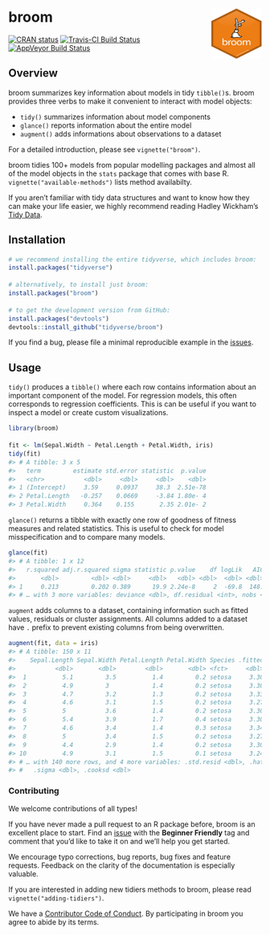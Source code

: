 
<!-- README.md is generated from README.Rmd. Please edit that file -->

# broom <img src="man/figures/logo.png" align="right" width="100" height="100" />

[![CRAN
status](https://www.r-pkg.org/badges/version/broom)](https://cran.r-project.org/package=broom)
[![Travis-CI Build
Status](https://travis-ci.org/tidyverse/broom.svg?branch=master)](https://travis-ci.org/tidyverse/broom)
[![AppVeyor Build
Status](https://ci.appveyor.com/api/projects/status/github/tidyverse/broom?branch=master&svg=true)](https://ci.appveyor.com/project/tidyverse/broom)

## Overview

broom summarizes key information about models in tidy `tibble()`s. broom
provides three verbs to make it convenient to interact with model
objects:

  - `tidy()` summarizes information about model components
  - `glance()` reports information about the entire model
  - `augment()` adds informations about observations to a dataset

For a detailed introduction, please see `vignette("broom")`.

broom tidies 100+ models from popular modelling packages and almost all
of the model objects in the `stats` package that comes with base R.
`vignette("available-methods")` lists method availabilty.

If you aren’t familiar with tidy data structures and want to know how
they can make your life easier, we highly recommend reading Hadley
Wickham’s [Tidy Data](http://www.jstatsoft.org/v59/i10).

## Installation

``` r
# we recommend installing the entire tidyverse, which includes broom:
install.packages("tidyverse")

# alternatively, to install just broom:
install.packages("broom")

# to get the development version from GitHub:
install.packages("devtools")
devtools::install_github("tidyverse/broom")
```

If you find a bug, please file a minimal reproducible example in the
[issues](https://github.com/tidyverse/broom/issues).

## Usage

`tidy()` produces a `tibble()` where each row contains information about
an important component of the model. For regression models, this often
corresponds to regression coefficients. This is can be useful if you
want to inspect a model or create custom visualizations.

``` r
library(broom)

fit <- lm(Sepal.Width ~ Petal.Length + Petal.Width, iris)
tidy(fit)
#> # A tibble: 3 x 5
#>   term         estimate std.error statistic  p.value
#>   <chr>           <dbl>     <dbl>     <dbl>    <dbl>
#> 1 (Intercept)     3.59     0.0937     38.3  2.51e-78
#> 2 Petal.Length   -0.257    0.0669     -3.84 1.80e- 4
#> 3 Petal.Width     0.364    0.155       2.35 2.01e- 2
```

`glance()` returns a tibble with exactly one row of goodness of fitness
measures and related statistics. This is useful to check for model
misspecification and to compare many models.

``` r
glance(fit)
#> # A tibble: 1 x 12
#>   r.squared adj.r.squared sigma statistic p.value    df logLik   AIC   BIC
#>       <dbl>         <dbl> <dbl>     <dbl>   <dbl> <dbl>  <dbl> <dbl> <dbl>
#> 1     0.213         0.202 0.389      19.9 2.24e-8     2  -69.8  148.  160.
#> # … with 3 more variables: deviance <dbl>, df.residual <int>, nobs <int>
```

`augment` adds columns to a dataset, containing information such as
fitted values, residuals or cluster assignments. All columns added to a
dataset have `.` prefix to prevent existing columns from being
overwritten.

``` r
augment(fit, data = iris)
#> # A tibble: 150 x 11
#>    Sepal.Length Sepal.Width Petal.Length Petal.Width Species .fitted  .resid
#>           <dbl>       <dbl>        <dbl>       <dbl> <fct>     <dbl>   <dbl>
#>  1          5.1         3.5          1.4         0.2 setosa     3.30 -0.200 
#>  2          4.9         3            1.4         0.2 setosa     3.30  0.300 
#>  3          4.7         3.2          1.3         0.2 setosa     3.33  0.126 
#>  4          4.6         3.1          1.5         0.2 setosa     3.27  0.174 
#>  5          5           3.6          1.4         0.2 setosa     3.30 -0.300 
#>  6          5.4         3.9          1.7         0.4 setosa     3.30 -0.604 
#>  7          4.6         3.4          1.4         0.3 setosa     3.34 -0.0637
#>  8          5           3.4          1.5         0.2 setosa     3.27 -0.126 
#>  9          4.4         2.9          1.4         0.2 setosa     3.30  0.400 
#> 10          4.9         3.1          1.5         0.1 setosa     3.24  0.138 
#> # … with 140 more rows, and 4 more variables: .std.resid <dbl>, .hat <dbl>,
#> #   .sigma <dbl>, .cooksd <dbl>
```

### Contributing

We welcome contributions of all types\!

If you have never made a pull request to an R package before, broom is
an excellent place to start. Find an
[issue](https://github.com/tidyverse/broom/issues/) with the **Beginner
Friendly** tag and comment that you’d like to take it on and we’ll help
you get started.

We encourage typo corrections, bug reports, bug fixes and feature
requests. Feedback on the clarity of the documentation is especially
valuable.

If you are interested in adding new tidiers methods to broom, please
read `vignette("adding-tidiers")`.

We have a [Contributor Code of
Conduct](https://github.com/tidymodels/broom/blob/master/.github/CODE_OF_CONDUCT.md).
By participating in broom you agree to abide by its terms.
